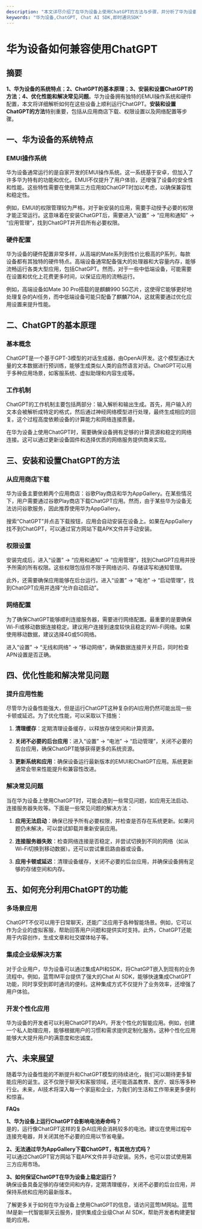 ```yaml
---
description: "本文详尽介绍了在华为设备上使用ChatGPT的方法与步骤，并分析了华为设备兼容性的具体细节。"
keywords: "华为设备,ChatGPT, Chat AI SDK,即时通讯SDK"
---
```

# 华为设备如何兼容使用ChatGPT

## 摘要

**1、华为设备的系统特点**；**2、ChatGPT的基本原理**；**3、安装和设置ChatGPT的方法**；**4、优化性能和解决常见问题**。华为设备拥有独特的EMUI操作系统和硬件配置，本文将详细解析如何在这些设备上顺利运行ChatGPT。**安装和设置ChatGPT的方法**特别重要，包括从应用商店下载、权限设置以及网络配置等步骤。

## 一、华为设备的系统特点

### EMUI操作系统

华为设备通常运行的是自家开发的EMUI操作系统。这一系统基于安卓，但加入了许多华为特有的功能和优化。EMUI不仅提升了用户体验，还增强了设备的安全性和性能。这些特性需要在使用第三方应用如ChatGPT时加以考虑，以确保兼容性和稳定性。

例如，EMUI的权限管理较为严格，对于新安装的应用，需要手动授予必要的权限才能正常运行。这意味着在安装ChatGPT后，需要进入“设置” -> “应用和通知” -> “应用管理”，找到ChatGPT并开启所有必要权限。

### 硬件配置

华为设备的硬件配置非常多样，从高端的Mate系列到性价比极高的P系列，每款设备都有其独特的硬件特点。高端设备通常配备强大的处理器和大容量内存，能够流畅运行各类大型应用，包括ChatGPT。然而，对于一些中低端设备，可能需要在设置和优化上花费更多时间，以保证应用的流畅运行。

例如，高端设备如Mate 30 Pro搭载的是麒麟990 5G芯片，这使得它能够更好地处理复杂的AI任务，而中低端设备可能只配备了麒麟710A，这就需要通过优化应用设置来提升性能。

## 二、ChatGPT的基本原理

### 基本概念

ChatGPT是一个基于GPT-3模型的对话生成器，由OpenAI开发。这个模型通过大量的文本数据进行预训练，能够生成类似人类的自然语言对话。ChatGPT可以用于多种应用场景，如客服系统、虚拟助理和内容生成等。

### 工作机制

ChatGPT的工作机制主要包括两部分：输入解析和输出生成。首先，用户输入的文本会被解析成特定的格式，然后通过神经网络模型进行处理，最终生成相应的回复。这个过程高度依赖设备的计算能力和网络连接质量。

在华为设备上使用ChatGPT时，需要确保设备拥有足够的计算资源和稳定的网络连接。这可以通过更新设备固件和选择优质的网络服务提供商来实现。

## 三、安装和设置ChatGPT的方法

### 从应用商店下载

华为设备主要依赖两个应用商店：谷歌Play商店和华为AppGallery。在某些情况下，用户需要通过谷歌Play商店下载ChatGPT应用。然而，由于某些华为设备无法访问谷歌服务，因此推荐使用华为AppGallery。

搜索“ChatGPT”并点击下载按钮，应用会自动安装在设备上。如果在AppGallery找不到ChatGPT，可以通过官方网站下载APK文件并手动安装。

### 权限设置

安装完成后，进入“设置” -> “应用和通知” -> “应用管理”，找到ChatGPT应用并授予所需的所有权限。这些权限包括但不限于网络访问、存储读写和通知管理。

此外，还需要确保应用能够在后台运行。进入“设置” -> “电池” -> “启动管理”，找到ChatGPT应用并选择“允许自动启动”。

### 网络配置

为了确保ChatGPT能够顺利连接服务器，需要进行网络配置。最重要的是要确保Wi-Fi或移动数据连接稳定。建议用户连接到速度较快且稳定的Wi-Fi网络。如果使用移动数据，建议选择4G或5G网络。

进入“设置” -> “无线和网络” -> “移动网络”，确保数据连接开关开启，同时检查APN设置是否正确。

## 四、优化性能和解决常见问题

### 提升应用性能

尽管华为设备性能强大，但是运行ChatGPT这种复杂的AI应用仍然可能出现一些卡顿或延迟。为了优化性能，可以采取以下措施：

1. **清理缓存**：定期清理设备缓存，以释放存储空间和计算资源。
   
2. **关闭不必要的后台应用**：进入“设置” -> “电池” -> “启动管理”，关闭不必要的后台应用，确保ChatGPT能够获得更多的系统资源。

3. **更新系统和应用**：确保设备运行最新版本的EMUI和ChatGPT应用。系统更新通常会带来性能提升和兼容性改进。

### 解决常见问题

当在华为设备上使用ChatGPT时，可能会遇到一些常见问题，如应用无法启动、连接服务器失败等。下面是一些常见问题的解决方法：

1. **应用无法启动**：确保已授予所有必要权限，并检查是否存在系统更新。如果问题仍未解决，可以尝试卸载并重新安装应用。

2. **连接服务器失败**：检查网络连接是否稳定，并尝试切换到不同的网络（如从Wi-Fi切换到移动数据）。还可以尝试重启路由器或设备。

3. **应用卡顿或延迟**：清理设备缓存，关闭不必要的后台应用，并确保设备拥有足够的存储空间和内存。

## 五、如何充分利用ChatGPT的功能

### 多场景应用

ChatGPT不仅可以用于日常聊天，还能广泛应用于各种智能场景。例如，它可以作为企业的虚拟客服，帮助回答用户问题和提供实时支持。此外，ChatGPT还能用于内容创作，生成文章和社交媒体帖子等。

### 集成企业级解决方案

对于企业用户，华为设备可以通过集成API和SDK，将ChatGPT嵌入到现有的业务流程中。例如，蓝莺IM平台提供了强大的Chat AI SDK，能够快速集成ChatGPT功能，同时享受到即时通讯的便利。这种集成方式不仅提升了业务效率，还增强了用户体验。

### 开发个性化应用

华为设备的开发者可以利用ChatGPT的API，开发个性化的智能应用。例如，创建一个私人助理应用，能够根据用户的习惯和需求提供定制化服务。这种个性化应用能够大大提升用户的满意度和忠诚度。

## 六、未来展望

随着华为设备性能的不断提升和ChatGPT模型的持续进化，我们可以期待更多智能应用的诞生。这不仅限于聊天和客服领域，还可能涵盖教育、医疗、娱乐等多种行业。未来，AI技术将深入每一个家庭和企业，为我们的生活和工作带来更多便利和惊喜。

**FAQs**

**1、华为设备上运行ChatGPT会影响电池寿命吗？**  
是的，运行像ChatGPT这样的复杂AI应用会消耗较多的电池。建议在使用过程中连接充电器，并关闭其他不必要的应用以节省电量。

**2、无法通过华为AppGallery下载ChatGPT，有其他方式吗？**  
可以通过ChatGPT官方网站下载APK文件并手动安装。另外，也可以尝试使用第三方应用市场。

**3、如何保证ChatGPT在华为设备上稳定运行？**  
确保设备具备足够的存储空间和内存，定期清理缓存，关闭不必要的后台应用，并保持系统和应用的最新版本。

了解更多关于如何在华为设备上使用ChatGPT的信息，请访问蓝莺IM网站。蓝莺IM是新一代智能聊天云服务，提供集成企业级Chat AI SDK，帮助开发者构建更智能的应用。
